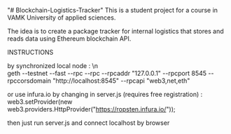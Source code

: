 "# Blockchain-Logistics-Tracker" 
This is a student project for a course in VAMK University of applied sciences.

The idea is to create a package tracker for internal logistics that stores and reads data using Ethereum blockchain API.

INSTRUCTIONS

by synchronized local node : \n <br>
geth --testnet --fast --rpc --rpc --rpcaddr "127.0.0.1" --rpcport 8545 --rpccorsdomain "http://localhost:8545" --rpcapi "web3,net,eth"

or use infura.io by changing in server.js (requires free registration) :
web3.setProvider(new web3.providers.HttpProvider("https://ropsten.infura.io/<your API key>"));

then just run server.js and connect localhost by browser
